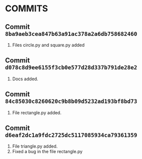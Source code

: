 # COMMITS

## Commit `8ba9aeb3cea847b63a91ac378a2a6db758682460`
1. Files circle.py and square.py added
## Commit `d078c8d9ee6155f3cb0e577d28d337b791de28e2`
1. Docs added.
## Commit `84c85030c8260620c9b8b09d5232ad193bf8bd73`
1. File rectangle.py added.
## Commit `d6eaf2dc1a9fdc2725dc5117085934ca79361359`
1. File triangle.py added.
2. Fixed a bug in the file rectangle.py

